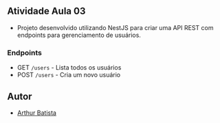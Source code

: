 ## Atividade Aula 03

- Projeto desenvolvido utilizando NestJS para criar uma API REST com endpoints para gerenciamento de usuários.

### Endpoints

- GET `/users` - Lista todos os usuários
- POST `/users` - Cria um novo usuário

## Autor
- [Arthur Batista](arthur.batista@aluno.faculdadeimpacta.com.br)